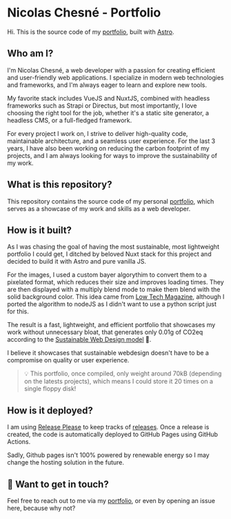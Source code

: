# Nicolas Chesné - Portfolio

Hi.
This is the source code of my [portfolio](https://nicolaschesne.fr), built with [Astro](https://astro.build/).

## Who am I?
I'm Nicolas Chesné, a web developer with a passion for creating efficient and user-friendly web applications. I specialize in modern web technologies and frameworks, and I'm always eager to learn and explore new tools.

My favorite stack includes VueJS and NuxtJS, combined with headless frameworks such as Strapi or Directus, but most importantly, I love choosing the right tool for the job, whether it's a static site generator, a headless CMS, or a full-fledged framework.

For every project I work on, I strive to deliver high-quality code, maintainable architecture, and a seamless user experience.
For the last 3 years, I have also been working on reducing the carbon footprint of my projects, and I am always looking for ways to improve the sustainability of my work.

## What is this repository?
This repository contains the source code of my personal [portfolio](https://nicolaschesne.fr), which serves as a showcase of my work and skills as a web developer.

## How is it built?
As I was chasing the goal of having the most sustainable, most lightweight portfolio I could get, I ditched by beloved Nuxt stack for this project and decided to build it with Astro and pure vanilla JS.

For the images, I used a custom bayer algorythim to convert them to a pixelated format, which reduces their size and improves loading times. They are then displayed with a multiply blend mode to make them blend with the solid background color.
This idea came from [Low Tech Magazine](https://solar.lowtechmagazine.com/about/the-solar-website/), although I ported the algorithm to nodeJS as I didn't want to use a python script just for this.

The result is a fast, lightweight, and efficient portfolio that showcases my work without unnecessary bloat, that generates only 0.01g of CO2eq according to the [Sustainable Web Design model](https://sustainablewebdesign.org/estimating-digital-emissions/) 🌱.

I believe it showcases that sustainable webdesign doesn't have to be a compromise on quality or user experience.

> 💡 This portfolio, once compiled, only weight around 70kB (depending on the latests projects), which means I could store it 20 times on a single floppy disk! 

## How is it deployed?
I am using [Release Please](https://github.com/googleapis/release-please-action) to keep tracks of [releases](/releases). Once a release is created, the code is automatically deployed to GitHub Pages using GitHub Actions.

Sadly, Github pages isn't 100% powered by renewable energy so I may change the hosting solution in the future.

## 👀 Want to get in touch?

Feel free to reach out to me via my [portfolio](https://nicolaschesne.fr), or even by opening an issue here, because why not?
